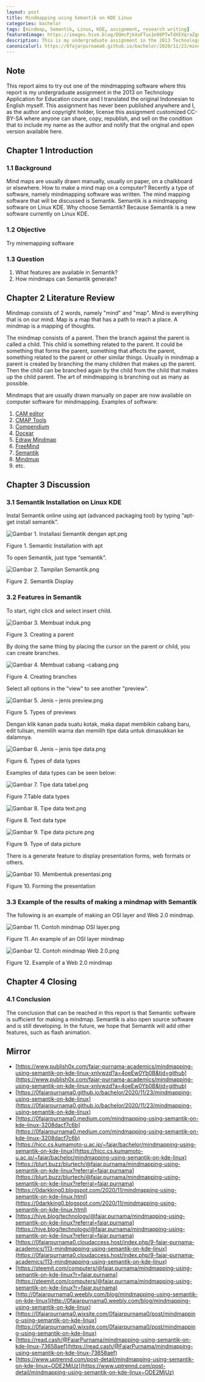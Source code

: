 ```yaml
---
layout: post
title: Mindmapping using Semantik on KDE Linux
categories: bachelor
tags: [mindmap, Semantik, Linux, KDE, assignment, research writing]
featuredimage: https://images.hive.blog/DQmcPjkXuFTux1e86PTwTdXEXqraZgnUQUWavXVxYq3Nda7/Gambar%2012.%20Contoh%20mindmap%20Web%202.0.png
description: This is my undergraduate assignment in the 2013 Technology Application in Education course regarding KDE Linux Semantik.
canonicalurl: https://0fajarpurnama0.github.io/bachelor/2020/11/23/mindmapping-using-semantik-on-kde-linux
---
```

## Note

This report aims to try out one of the mindmapping software where this report is my undergraduate assignment in the 2013 on Technology Application for Education course and I translated the original Indonesian to English myself. This assignment has never been published anywhere and I, as the author and copyright holder, license this assignment customized CC-BY-SA where anyone can share, copy, republish, and sell on the condition that to include my name as the author and notify that the original and open version available here.

## Chapter 1 Introduction

### 1.1 Background

Mind maps are usually drawn manually, usually on paper, on a chalkboard or elsewhere. How to make a mind map on a computer? Recently a type of software, namely mindmapping software was written. The mind mapping software that will be discussed is Semantik. Semantik is a mindmapping software on Linux KDE. Why choose Semantik? Because Semantik is a new software currently on Linux KDE.

### 1.2 Objective

Try minemapping software

### 1.3 Question

1.  What features are available in Semantik?
2.  How mindmaps can Semantik generate?

## Chapter 2 Literature Review

Mindmap consists of 2 words, namely "mind" and "map". Mind is everything that is on our mind. Map is a map that has a path to reach a place. A mindmap is a mapping of thoughts.

The mindmap consists of a parent. Then the branch against the parent is called a child. This child is something related to the parent. It could be something that forms the parent, something that affects the parent, something related to the parent or other similar things. Usually in mindmap a parent is created by branching the many children that makes up the parent. Then the child can be branched again by the child from the child that makes up the child parent. The art of mindmapping is branching out as many as possible.

Mindmaps that are usually drawn manually on paper are now available on computer software for mindmapping. Examples of software:

1.  [CAM editor](http://camprocessor.sourceforge.net/wiki/)
2.  [CMAP Tools](https://cmap.ihmc.us/)
3.  [Compendium](http://compendium.open.ac.uk/)
4.  [Docear](https://docear.com/)
5.  [Edraw Mindmap](https://www.edrawsoft.com/video/mindmaster/create-mindmap.html)
6.  [FreeMind](http://freemind.sourceforge.net/wiki/index.php/Main_Page)
7.  [Semantik](https://waf.io/semantik.html)
8.  [Mindmup](https://www.mindmup.com/)
9.  etc.

## Chapter 3 Discussion

### 3.1 Semantik Installation on Linux KDE

Instal Semantik online using apt (advanced packaging tool) by typing “apt-get install semantik”.

![Gambar 1. Installasi Semantik dengan apt.png](https://images.hive.blog/DQmRvyT3zgDWJhCRdmjsDGBnv3frJVjXEcdtpECNxqtQsG9/Gambar%201.%20Installasi%20Semantik%20dengan%20apt.png)

Figure 1\. Semantic Installation with apt



To open Semantik, just type “semantik”.

![Gambar 2. Tampilan Semantik.png](https://images.hive.blog/DQmQ6XVFJsX9qVVAXxDh6Dna1psMsiujRVTJXy6iyhV2d6d/Gambar%202.%20Tampilan%20Semantik.png)

Figure 2\. Semantik Display



### 3.2 Features in Semantik

To start, right click and select insert child.

![Gambar 3. Membuat induk.png](https://images.hive.blog/DQmaDuze2C293Jzg1K5yZjKy3QBbQFPjCa7jFbq2HcAoFTg/Gambar%203.%20Membuat%20induk.png)

Figure 3\. Creating a parent



By doing the same thing by placing the cursor on the parent or child, you can create branches.

![Gambar 4. Membuat cabang -cabang.png](https://images.hive.blog/DQmQjD3h7qEwHh1Y5mdhdr93K9NnBYoAyhA8hPaqLETQqFn/Gambar%204.%20Membuat%20cabang%20-cabang.png)

Figure 4\. Creating branches



Select all options in the "view" to see another "preview".

![Gambar 5. Jenis – jenis preview.png](https://images.hive.blog/DQmX3q8teHDwQnpv6YMvDix4Sd8udmCQhnwnjiK2EcvGoZh/Gambar%205.%20Jenis%20%E2%80%93%20jenis%20preview.png)

Figure 5\. Types of previews



Dengan klik kanan pada suatu kotak, maka dapat membikin cabang baru, edit tulisan, memilih warna dan memilih tipe data untuk dimasukkan ke dalamnya.

![Gambar 6. Jenis – jenis tipe data.png](https://images.hive.blog/DQmS1bi6abymKZspDAqidFqD1kCCMtLCrC2H7gQqN2S2q7H/Gambar%206.%20Jenis%20%E2%80%93%20jenis%20tipe%20data.png)

Figure 6\. Types of data types



Examples of data types can be seen below:

![Gambar 7. Tipe data tabel.png](https://images.hive.blog/DQmdKwCJvQNRffRfe2v4KrVr6mPfupEZL56kng1ht5yjeMs/Gambar%207.%20Tipe%20data%20tabel.png)

Figure 7.Table data types

![Gambar 8. Tipe data text.png](https://images.hive.blog/DQmUJgP1RshGDGpcZDXyNFhrm9P82uNFz1Co6y8uC27XwuH/Gambar%208.%20Tipe%20data%20text.png)

Figure 8\. Text data type

![Gambar 9. Tipe data picture.png](https://images.hive.blog/DQmaVaYt2EnLdoLwuAavG1QBMmv8tF6irnzA9w1iciJotMX/Gambar%209.%20Tipe%20data%20picture.png)

Figure 9\. Type of data picture



There is a generate feature to display presentation forms, web formats or others.

![Gambar 10. Membentuk presentasi.png](https://images.hive.blog/DQmWFGi3V66BDdHvbFwGp2uQx6VHQ3YhTXFC9ujiwQBfAbG/Gambar%2010.%20Membentuk%20presentasi.png)

Figure 10\. Forming the presentation



### 3.3 Example of the results of making a mindmap with Semantik

The following is an example of making an OSI layer and Web 2.0 mindmap.

![Gambar 11. Contoh mindmap OSI layer.png](https://images.hive.blog/DQmVNXiyNpu6TpoFAZqZ3YAufT87ehgMURZ6p8FMqeKqZei/Gambar%2011.%20Contoh%20mindmap%20OSI%20layer.png)

Figure 11\. An example of an OSI layer mindmap

![Gambar 12. Contoh mindmap Web 2.0.png](https://images.hive.blog/DQmcPjkXuFTux1e86PTwTdXEXqraZgnUQUWavXVxYq3Nda7/Gambar%2012.%20Contoh%20mindmap%20Web%202.0.png)

Figure 12\. Example of a Web 2.0 mindmap



## Chapter 4 Closing

### 4.1 Conclusion

The conclusion that can be reached in this report is that Semantic software is sufficient for making a mindmap. Semantik is also open source software and is still developing. In the future, we hope that Semantik will add other features, such as flash animation.

## Mirror

*   [https://www.publish0x.com/fajar-purnama-academics/mindmapping-using-semantik-on-kde-linux-xnlvwzd?a=4oeEw0Yb0B&tid=github](https://www.publish0x.com/fajar-purnama-academics/mindmapping-using-semantik-on-kde-linux-xnlvwzd?a=4oeEw0Yb0B&tid=github)
*   [https://0fajarpurnama0.github.io/bachelor/2020/11/23/mindmapping-using-semantik-on-kde-linux](https://0fajarpurnama0.github.io/bachelor/2020/11/23/mindmapping-using-semantik-on-kde-linux)
*   [https://0fajarpurnama0.medium.com/mindmapping-using-semantik-on-kde-linux-3208dacf7c6b](https://0fajarpurnama0.medium.com/mindmapping-using-semantik-on-kde-linux-3208dacf7c6b)
*   [https://hicc.cs.kumamoto-u.ac.jp/~fajar/bachelor/mindmapping-using-semantik-on-kde-linux](https://hicc.cs.kumamoto-u.ac.jp/~fajar/bachelor/mindmapping-using-semantik-on-kde-linux)
*   [https://blurt.buzz/blurtech/@fajar.purnama/mindmapping-using-semantik-on-kde-linux?referral=fajar.purnama](https://blurt.buzz/blurtech/@fajar.purnama/mindmapping-using-semantik-on-kde-linux?referral=fajar.purnama)
*   [https://0darkking0.blogspot.com/2020/11/mindmapping-using-semantik-on-kde-linux.html](https://0darkking0.blogspot.com/2020/11/mindmapping-using-semantik-on-kde-linux.html)
*   [https://hive.blog/technology/@fajar.purnama/mindmapping-using-semantik-on-kde-linux?referral=fajar.purnama](https://hive.blog/technology/@fajar.purnama/mindmapping-using-semantik-on-kde-linux?referral=fajar.purnama)
*   [https://0fajarpurnama0.cloudaccess.host/index.php/9-fajar-purnama-academics/113-mindmapping-using-semantik-on-kde-linux](https://0fajarpurnama0.cloudaccess.host/index.php/9-fajar-purnama-academics/113-mindmapping-using-semantik-on-kde-linux)
*   [https://steemit.com/computers/@fajar.purnama/mindmapping-using-semantik-on-kde-linux?r=fajar.purnama](https://steemit.com/computers/@fajar.purnama/mindmapping-using-semantik-on-kde-linux?r=fajar.purnama)
*   [http://0fajarpurnama0.weebly.com/blog/mindmapping-using-semantik-on-kde-linux](http://0fajarpurnama0.weebly.com/blog/mindmapping-using-semantik-on-kde-linux)
*   [https://0fajarpurnama0.wixsite.com/0fajarpurnama0/post/mindmapping-using-semantik-on-kde-linux](https://0fajarpurnama0.wixsite.com/0fajarpurnama0/post/mindmapping-using-semantik-on-kde-linux)
*   [https://read.cash/@FajarPurnama/mindmapping-using-semantik-on-kde-linux-73658aef](https://read.cash/@FajarPurnama/mindmapping-using-semantik-on-kde-linux-73658aef)
*   [https://www.uptrennd.com/post-detail/mindmapping-using-semantik-on-kde-linux~ODE2MjUz](https://www.uptrennd.com/post-detail/mindmapping-using-semantik-on-kde-linux~ODE2MjUz)